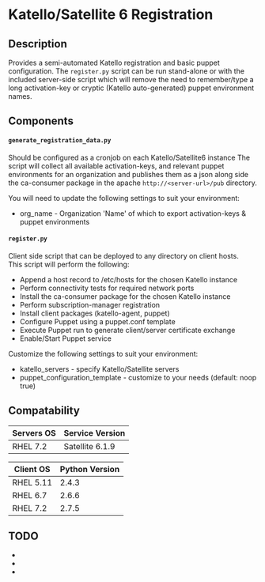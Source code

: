 Katello/Satellite 6 Registration
================================

## Description
Provides a semi-automated Katello registration and basic puppet configuration. 
The `register.py` script can be run stand-alone or with the included server-side 
script which will remove the need to remember/type a long activation-key or cryptic
(Katello auto-generated) puppet environment names. 

## Components
#### `generate_registration_data.py`  
Should be configured as a cronjob on each Katello/Satellite6 instance 
The script will collect all available activation-keys, and relevant
puppet environments for an organization and publishes them as a json
along side the ca-consumer package in the apache `http://<server-url>/pub`
directory.

You will need to update the following settings to suit your environment:
- org_name - Organization 'Name' of which to export activation-keys & puppet environments

#### `register.py` 
Client side script that can be deployed to any directory on client hosts.  
This script will perform the following:
 - Append a host record to /etc/hosts for the chosen Katello instance
 - Perform connectivity tests for required network ports
 - Install the ca-consumer package for the chosen Katello instance
 - Perform subscription-manager registration
 - Install client packages (katello-agent, puppet)
 - Configure Puppet using a puppet.conf template
 - Execute Puppet run to generate client/server certificate exchange
 - Enable/Start Puppet service

Customize the following settings to suit your environment:
- katello_servers - specify Katello/Satellite servers
- puppet_configuration_template - customize to your needs (default: noop true)

## Compatability

Servers OS | Service Version 
-----------|----------------
RHEL 7.2   | Satellite 6.1.9


Client OS | Python Version
----------|----------------
RHEL 5.11 | 2.4.3
RHEL 6.7  | 2.6.6
RHEL 7.2  | 2.7.5

## TODO
-
-
-

